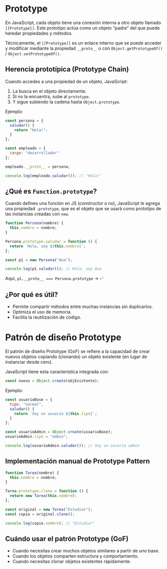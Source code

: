 # **Prototype**

En JavaScript, cada objeto tiene una conexión interna a otro objeto llamado `[[Prototype]]`. Este prototipo actúa como un objeto "padre" del que puede heredar propiedades y métodos.

Técnicamente, el `[[Prototype]]` es un enlace interno que se puede acceder y modificar mediante la propiedad `__proto__` o con `Object.getPrototypeOf()` / `Object.setPrototypeOf()`.



## Herencia prototípica (Prototype Chain)

Cuando accedes a una propiedad de un objeto, JavaScript:
1. La busca en el objeto directamente.
2. Si no la encuentra, sube al `prototype`.
3. Y sigue subiendo la cadena hasta `Object.prototype`.

Ejemplo:
```js
const persona = {
  saludar() {
    return "Hola!";
  }
};

const empleado = {
  cargo: "desarrollador"
};

empleado.__proto__ = persona;

console.log(empleado.saludar()); // "Hola!"
```



## ¿Qué es `Function.prototype`?

Cuando defines una función en JS (constructor o no), JavaScript le agrega una propiedad `.prototype`, que es el objeto que se usará como prototipo de las instancias creadas con `new`.

```js
function Persona(nombre) {
  this.nombre = nombre;
}

Persona.prototype.saludar = function () {
  return `Hola, soy ${this.nombre}`;
};

const p1 = new Persona("Ana");

console.log(p1.saludar()); // Hola, soy Ana
```
Aquí, `p1.__proto__ === Persona.prototype` → ✅



## ¿Por qué es útil?

- Permite compartir métodos entre muchas instancias sin duplicarlos.    
- Optimiza el uso de memoria.
- Facilita la reutilización de código.



# **Patrón de diseño Prototype**

El patrón de diseño Prototype (GoF) se refiere a la capacidad de crear nuevos objetos copiando (clonando) un objeto existente (en lugar de instanciar desde cero).

JavaScript tiene esta característica integrada con:
```js
const nuevo = Object.create(objExistente);
```

Ejemplo:
```js
const usuarioBase = {
  tipo: "normal",
  saludar() {
    return `Soy un usuario ${this.tipo}`;
  }
};

const usuarioAdmin = Object.create(usuarioBase);
usuarioAdmin.tipo = "admin";

console.log(usuarioAdmin.saludar()); // Soy un usuario admin
```



## Implementación manual de Prototype Pattern

```js
function Tarea(nombre) {
  this.nombre = nombre;
}

Tarea.prototype.clone = function () {
  return new Tarea(this.nombre);
};

const original = new Tarea("Estudiar");
const copia = original.clone();

console.log(copia.nombre); // "Estudiar"
```



## Cuándo usar el patrón Prototype (GoF)

- Cuando necesitas crear muchos objetos similares a partir de uno base.
- Cuando los objetos comparten estructura y comportamiento.
- Cuando necesitas clonar objetos existentes rápidamente.